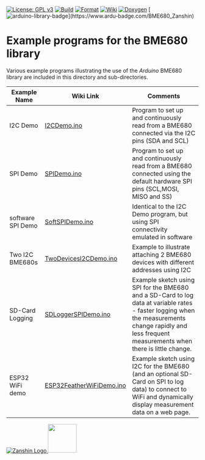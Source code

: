 [![License: GPL v3](https://zanduino.github.io/Badges/GPLv3-blue.svg)](https://www.gnu.org/licenses/gpl-3.0) [![Build](https://github.com/Zanduino/BME680/workflows/Build/badge.svg)](https://github.com/Zanduino/BME680/actions?query=workflow%3ABuild) [![Format](https://github.com/Zanduino/BME680/workflows/Format/badge.svg)](https://github.com/Zanduino/BME680/actions?query=workflow%3AFormat) [![Wiki](https://zanduino.github.io/Badges/Documentation-Badge.svg)](https://github.com/Zanduino/BME680/wiki) [![Doxygen](https://github.com/Zanduino/BME680/workflows/Doxygen/badge.svg)](https://Zanduino.github.io/BME680/html/index.html) [![arduino-library-badge](https://www.ardu-badge.com/badge/BME680_Zanshin.svg?)](https://www.ardu-badge.com/BME680_Zanshin)
# Example programs for the BME680 library<br>

Various example programs illustrating the use of the *Arduino* BME680 library are included in this directory and sub-directories.

| Example Name        | Wiki Link                                                                                | Comments |
| ------------------- | ---------------------------------------------------------------------------------------- | -------- |
| I2C Demo            | [I2CDemo.ino](https://github.com/Zanduino/BME680/wiki/I2CDemo.ino)                     | Program to set up and continuously read from a BME680 connected via the I2C pins (SDA and SCL) |
| SPI Demo            | [SPIDemo.ino](https://github.com/Zanduino/BME680/wiki/SPIDemo.ino)                     | Program to set up and continuously read from a BME680 connected using the default hardware SPI pins (SCL,MOSI, MISO and SS) |
| software SPI Demo   | [SoftSPIDemo.ino](https://github.com/Zanduino/BME680/wiki/SoftSPIDemo.ino)             | Identical to the I2C Demo program, but using SPI connectivity emulated in software |
| Two I2C BME680s     | [TwoDevicesI2CDemo.ino](https://github.com/Zanduino/BME680/wiki/TwoDevicesI2CDemo.ino) | Example to illustrate attaching 2 BME680 devices with different addresses using I2C |
| SD-Card Logging     | [SDLoggerSPIDemo.ino](https://github.com/Zanduino/BME680/wiki/SDLoggerSPIDemo.ino)     | Example sketch using SPI for the BME680 and a SD-Card to log data at variable rates - faster logging when the measurements change rapidly and less frequent measurements when there is little change. |
| ESP32 WiFi demo     | [ESP32FeatherWiFiDemo.ino](https://github.com/Zanduino/BME680/wiki/ESP32FeatherWiFiDemo.ino)     | Example sketch using I2C for the BME680 (and an optional SD-Card on SPI to log data) to connect to WiFi and dynamically display measurement data on a web page. |

[![Zanshin Logo](https://zanduino.github.io/Images/zanshinkanjitiny.gif) <img src="https://zanduino.github.io/Images/zanshintext.gif" width="75"/>](https://zanduino.github.io)
